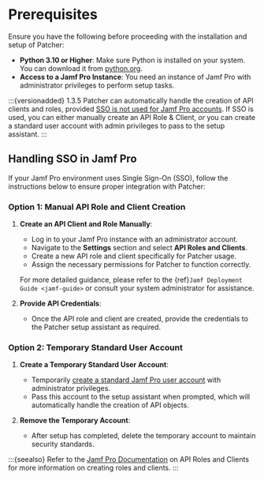 # Prerequisites

Ensure you have the following before proceeding with the installation and setup of Patcher:

- **Python 3.10 or Higher**: Make sure Python is installed on your system. You can download it from [python.org](https://www.python.org/downloads/). 
- **Access to a Jamf Pro Instance**: You need an instance of Jamf Pro with administrator privileges to perform setup tasks.

:::{versionadded} 1.3.5
Patcher can automatically handle the creation of API clients and roles, provided [SSO is not used for Jamf Pro accounts](https://developer.jamf.com/jamf-pro/docs/jamf-pro-api-overview#authentication-and-authorization). If SSO is used, you can either manually create an API Role & Client, *or* you can create a standard user account with admin privileges to pass to the setup assistant. 
:::

## Handling SSO in Jamf Pro

If your Jamf Pro environment uses Single Sign-On (SSO), follow the instructions below to ensure proper integration with Patcher:

### Option 1: Manual API Role and Client Creation

1. **Create an API Client and Role Manually**:
    - Log in to your Jamf Pro instance with an administrator account. 
    - Navigate to the **Settings** section and select **API Roles and Clients**. 
    - Create a new API role and client specifically for Patcher usage. 
    - Assign the necessary permissions for Patcher to function correctly. 

   For more detailed guidance, please refer to the {ref}`Jamf Deployment Guide <jamf-guide>` or consult your system administrator for assistance.
2. **Provide API Credentials**:
    - Once the API role and client are created, provide the credentials to the Patcher setup assistant as required. 

### Option 2: Temporary Standard User Account

1. **Create a Temporary Standard User Account**:
    - Temporarily [create a standard Jamf Pro user account](https://learn.jamf.com/en-US/bundle/jamf-pro-documentation-current/page/Jamf_Pro_User_Accounts_and_Groups.html#ariaid-title3:~:text=Click%20Save%20.-,Creating%20a%20Jamf%20Pro%20User%20Account,-Requirements) with administrator privileges. 
    - Pass this account to the setup assistant when prompted, which will automatically handle the creation of API objects.
   
2. **Remove the Temporary Account**:
    - After setup has completed, delete the temporary account to maintain security standards.

:::{seealso}
Refer to the [Jamf Pro Documentation](https://learn.jamf.com/bundle/jamf-pro-documentation-current/page/API_Roles_and_Clients.html) on API Roles and Clients for more information on creating roles and clients.
:::
